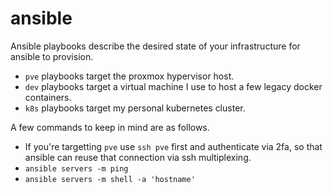 # ansible

Ansible playbooks describe the desired state of your infrastructure for ansible to provision.
- `pve` playbooks target the proxmox hypervisor host.
- `dev` playbooks target a virtual machine I use to host a few legacy docker containers.
- `k8s` playbooks target my personal kubernetes cluster.

A few commands to keep in mind are as follows.
- If you're targetting `pve` use `ssh pve` first and authenticate via 2fa, so that ansible can reuse that connection via ssh multiplexing.
- `ansible servers -m ping`
- `ansible servers -m shell -a 'hostname'`
